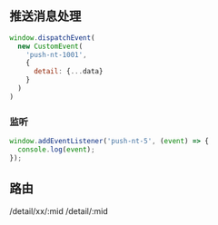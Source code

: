 ##  推送消息处理
``` javascript
window.dispatchEvent(
  new CustomEvent(
    'push-nt-1001',
    {
      detail: {...data}
    }
  )
)
```


### 监听
``` javascript
window.addEventListener('push-nt-5', (event) => {
  console.log(event);
});
```

## 路由
/detail/xx/:mid
/detail/:mid
